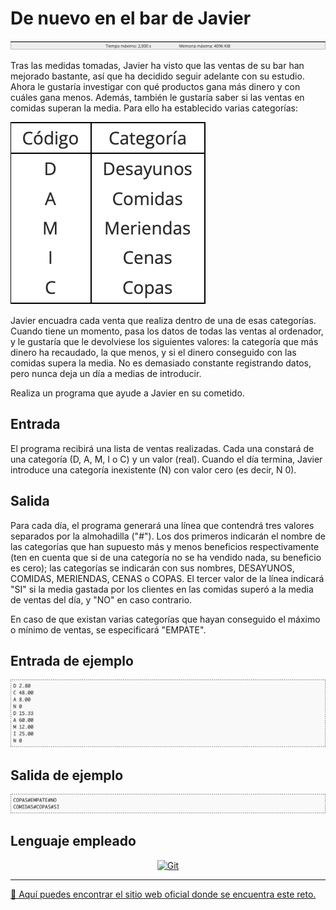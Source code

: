 # De nuevo en el bar de Javier

![Entrada del programa](images/tiempoMemoria.png)

Tras las medidas tomadas, Javier ha visto que las ventas de su bar han mejorado bastante, así que ha decidido seguir adelante con su estudio. Ahora le gustaría investigar con qué productos gana más dinero y con cuáles gana menos. Además, también le gustaría saber si las ventas en comidas superan la media. Para ello ha establecido varias categorías:

![Entrada del programa](images/tabla.png)

Javier encuadra cada venta que realiza dentro de una de esas categorías. Cuando tiene un momento, pasa los datos de todas las ventas al ordenador, y le gustaría que le devolviese los siguientes valores: la categoría que más dinero ha recaudado, la que menos, y si el dinero conseguido con las comidas supera la media. No es demasiado constante registrando datos, pero nunca deja un día a medias de introducir.

Realiza un programa que ayude a Javier en su cometido.

## Entrada

El programa recibirá una lista de ventas realizadas. Cada una constará de una categoría (D, A, M, I o C) y un valor (real). Cuando el día termina, Javier introduce una categoría inexistente (N) con valor cero (es decir, N 0).

## Salida

Para cada día, el programa generará una línea que contendrá tres valores separados por la almohadilla ("#"). Los dos primeros indicarán el nombre de las categorías que han supuesto más y menos beneficios respectivamente (ten en cuenta que si de una categoría no se ha vendido nada, su beneficio es cero); las categorías se indicarán con sus nombres, DESAYUNOS, COMIDAS, MERIENDAS, CENAS o COPAS. El tercer valor de la línea indicará "SI" si la media gastada por los clientes en las comidas superó a la media de ventas del día, y "NO" en caso contrario.

En caso de que existan varias categorías que hayan conseguido el máximo o mínimo de ventas, se especificará "EMPATE".

## Entrada de ejemplo

![Entrada del programa](images/entrada.png)

## Salida de ejemplo

![Salida del programa](images/salida.png)

## Lenguaje empleado

<p align="center">
	<a href="https://www.swift.org">
	    <img src="https://img.shields.io/badge/Swift-FA7343?style=for-the-badge&logo=swift&logoColor=white" alt="Git">
	</a>
</p>

---

[🛜 Aquí puedes encontrar el sitio web oficial donde se encuentra este reto.](https://aceptaelreto.com/pub/problems/v001/08/st/statements/Spanish/index.html)